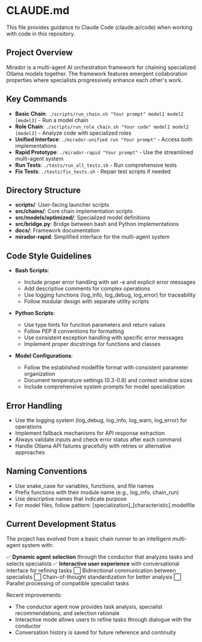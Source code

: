 # CLAUDE.md

This file provides guidance to Claude Code (claude.ai/code) when working with code in this repository.

## Project Overview

Mirador is a multi-agent AI orchestration framework for chaining specialized Ollama models together. The framework features emergent collaboration properties where specialists progressively enhance each other's work.

## Key Commands

- **Basic Chain**: `./scripts/run_chain.sh "Your prompt" model1 model2 [model3]` - Run a model chain
- **Role Chain**: `./scripts/run_role_chain.sh "Your code" model1 model2 [model3]` - Analyze code with specialized roles
- **Unified Interface**: `./mirador-unified run "Your prompt"` - Access both implementations
- **Rapid Prototype**: `./mirador-rapid "Your prompt"` - Use the streamlined multi-agent system
- **Run Tests**: `./tests/run_all_tests.sh` - Run comprehensive tests
- **Fix Tests**: `./tests/fix_tests.sh` - Repair test scripts if needed

## Directory Structure

- **scripts/**: User-facing launcher scripts
- **src/chains/**: Core chain implementation scripts
- **src/models/optimized/**: Specialized model definitions
- **src/bridge.py**: Bridge between bash and Python implementations
- **docs/**: Framework documentation
- **mirador-rapid**: Simplified interface for the multi-agent system

## Code Style Guidelines

- **Bash Scripts**:
  - Include proper error handling with set -e and explicit error messages
  - Add descriptive comments for complex operations
  - Use logging functions (log_info, log_debug, log_error) for traceability
  - Follow modular design with separate utility scripts

- **Python Scripts**:
  - Use type hints for function parameters and return values
  - Follow PEP 8 conventions for formatting
  - Use consistent exception handling with specific error messages
  - Implement proper docstrings for functions and classes

- **Model Configurations**:
  - Follow the established modelfile format with consistent parameter organization
  - Document temperature settings (0.3-0.8) and context window sizes
  - Include comprehensive system prompts for model specialization

## Error Handling

- Use the logging system (log_debug, log_info, log_warn, log_error) for operations
- Implement fallback mechanisms for API response extraction
- Always validate inputs and check error status after each command
- Handle Ollama API failures gracefully with retries or alternative approaches

## Naming Conventions

- Use snake_case for variables, functions, and file names
- Prefix functions with their module name (e.g., log_info, chain_run)
- Use descriptive names that indicate purpose
- For model files, follow pattern: [specialization]_[characteristic].modelfile

## Current Development Status

The project has evolved from a basic chain runner to an intelligent multi-agent system with:

✅ **Dynamic agent selection** through the conductor that analyzes tasks and selects specialists
✅ **Interactive user experience** with conversational interface for refining tasks
⬜ Bidirectional communication between specialists
⬜ Chain-of-thought standardization for better analysis
⬜ Parallel processing of compatible specialist tasks

Recent improvements:
- The conductor agent now provides task analysis, specialist recommendations, and selection rationale
- Interactive mode allows users to refine tasks through dialogue with the conductor
- Conversation history is saved for future reference and continuity